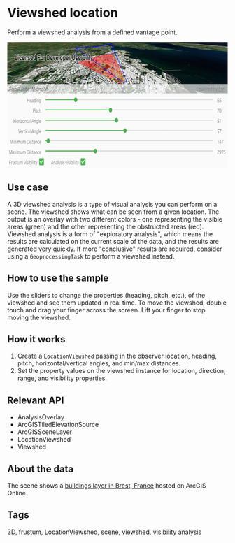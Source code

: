 # Viewshed location

Perform a viewshed analysis from a defined vantage point.

![Image of viewshed location](viewshed-location.png)

## Use case

A 3D viewshed analysis is a type of visual analysis you can perform on a scene. The viewshed shows what can be seen from a given location. The output is an overlay with two different colors - one representing the visible areas (green) and the other representing the obstructed areas (red). Viewshed analysis is a form of "exploratory analysis", which means the results are calculated on the current scale of the data, and the results are generated very quickly. If more "conclusive" results are required, consider using a `GeoprocessingTask` to perform a viewshed instead.

## How to use the sample

Use the sliders to change the properties (heading, pitch, etc.), of the viewshed and see them updated in real time. To move the viewshed, double touch and drag your finger across the screen. Lift your finger to stop moving the viewshed.

## How it works

1. Create a `LocationViewshed` passing in the observer location, heading, pitch, horizontal/vertical angles, and min/max distances.
2. Set the property values on the viewshed instance for location, direction, range, and visibility properties.

## Relevant API

* AnalysisOverlay
* ArcGISTiledElevationSource
* ArcGISSceneLayer
* LocationViewshed
* Viewshed

## About the data

The scene shows a [buildings layer in Brest, France](https://tiles.arcgis.com/tiles/P3ePLMYs2RVChkJx/arcgis/rest/services/Buildings_Brest/SceneServer/layers/0) hosted on ArcGIS Online.

## Tags

3D, frustum, LocationViewshed, scene, viewshed, visibility analysis

